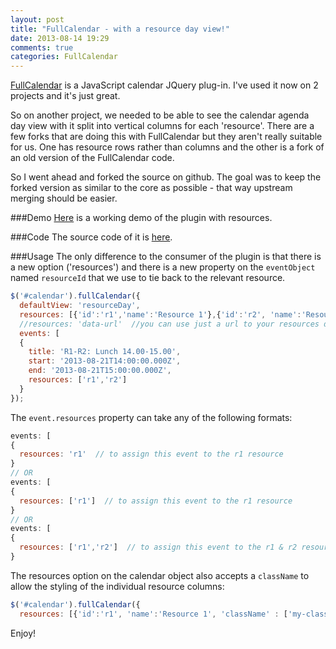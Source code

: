 ```yaml
---
layout: post
title: "FullCalendar - with a resource day view!"
date: 2013-08-14 19:29
comments: true
categories: FullCalendar
---
```

[FullCalendar](http://arshaw.com/fullcalendar/) is a JavaScript calendar JQuery plug-in.  I've used it now on 2 projects and it's just great.

So on another project, we needed to be able to see the calendar agenda day view with it split into vertical columns for each 'resource'.  There are a few forks that are doing this with FullCalendar but they aren't really suitable for us.  One has resource rows rather than columns and the other is a fork of an old version of the FullCalendar code.

So I went ahead and forked the source on github.  The goal was to keep the forked version as similar to the core as possible - that way upstream merging should be easier.
<!--more-->
###Demo
[Here](http://plnkr.co/edit/8d16J15gKhE2IKCATspZ?p=preview) is a working demo of the plugin with resources.

###Code
The source code of it is [here](https://github.com/seankenny/fullcalendar).

###Usage
The only difference to the consumer of the plugin is that there is a new option ('resources') and there is a new property on the `eventObject` named `resourceId` that we use to tie back to the relevant resource.

```javascript
$('#calendar').fullCalendar({
  defaultView: 'resourceDay',
  resources: [{'id':'r1','name':'Resource 1'},{'id':'r2', 'name':'Resource 2'}],
  //resources: 'data-url'  //you can use just a url to your resources data if you want 
  events: [
  {
    title: 'R1-R2: Lunch 14.00-15.00',
    start: '2013-08-21T14:00:00.000Z',
    end: '2013-08-21T15:00:00.000Z',
    resources: ['r1','r2']
  }
});
```

The `event.resources` property can take any of the following formats:

```javascript
events: [
{
  resources: 'r1'  // to assign this event to the r1 resource
}
// OR
events: [
{
  resources: ['r1']  // to assign this event to the r1 resource
}
// OR
events: [
{
  resources: ['r1','r2']  // to assign this event to the r1 & r2 resources
}
```

The resources option on the calendar object also accepts a `className` to allow the styling of the individual resource columns:

```javascript
$('#calendar').fullCalendar({
  resources: [{'id':'r1', 'name':'Resource 1', 'className' : ['my-class-name']}]
```

Enjoy!
